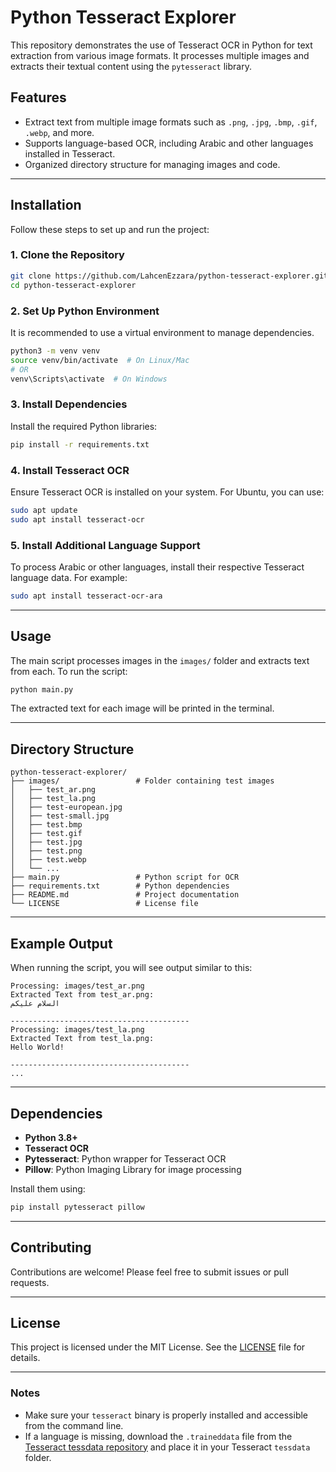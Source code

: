 # Python Tesseract Explorer

This repository demonstrates the use of Tesseract OCR in Python for text extraction from various image formats. It processes multiple images and extracts their textual content using the `pytesseract` library.

## Features

- Extract text from multiple image formats such as `.png`, `.jpg`, `.bmp`, `.gif`, `.webp`, and more.
- Supports language-based OCR, including Arabic and other languages installed in Tesseract.
- Organized directory structure for managing images and code.

---

## Installation

Follow these steps to set up and run the project:

### 1. Clone the Repository

```bash
git clone https://github.com/LahcenEzzara/python-tesseract-explorer.git
cd python-tesseract-explorer
```

### 2. Set Up Python Environment

It is recommended to use a virtual environment to manage dependencies.

```bash
python3 -m venv venv
source venv/bin/activate  # On Linux/Mac
# OR
venv\Scripts\activate  # On Windows
```

### 3. Install Dependencies

Install the required Python libraries:

```bash
pip install -r requirements.txt
```

### 4. Install Tesseract OCR

Ensure Tesseract OCR is installed on your system. For Ubuntu, you can use:

```bash
sudo apt update
sudo apt install tesseract-ocr
```

### 5. Install Additional Language Support

To process Arabic or other languages, install their respective Tesseract language data. For example:

```bash
sudo apt install tesseract-ocr-ara
```

---

## Usage

The main script processes images in the `images/` folder and extracts text from each. To run the script:

```bash
python main.py
```

The extracted text for each image will be printed in the terminal.

---

## Directory Structure

```
python-tesseract-explorer/
├── images/                 # Folder containing test images
│   ├── test_ar.png
│   ├── test_la.png
│   ├── test-european.jpg
│   ├── test-small.jpg
│   ├── test.bmp
│   ├── test.gif
│   ├── test.jpg
│   ├── test.png
│   ├── test.webp
│   └── ...
├── main.py                 # Python script for OCR
├── requirements.txt        # Python dependencies
├── README.md               # Project documentation
└── LICENSE                 # License file
```

---

## Example Output

When running the script, you will see output similar to this:

```
Processing: images/test_ar.png
Extracted Text from test_ar.png:
السلام عليكم

----------------------------------------
Processing: images/test_la.png
Extracted Text from test_la.png:
Hello World!

----------------------------------------
...
```

---

## Dependencies

- **Python 3.8+**
- **Tesseract OCR**
- **Pytesseract**: Python wrapper for Tesseract OCR
- **Pillow**: Python Imaging Library for image processing

Install them using:

```bash
pip install pytesseract pillow
```

---

## Contributing

Contributions are welcome! Please feel free to submit issues or pull requests.

---

## License

This project is licensed under the MIT License. See the [LICENSE](LICENSE) file for details.

---

### Notes

- Make sure your `tesseract` binary is properly installed and accessible from the command line.
- If a language is missing, download the `.traineddata` file from the [Tesseract tessdata repository](https://github.com/tesseract-ocr/tessdata) and place it in your Tesseract `tessdata` folder.
